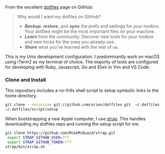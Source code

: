 From the excellent [dotfiles](http://dotfiles.github.com/) page on GitHub:

> Why would I want my dotfiles on GitHub?
> + **_Backup_**, **_restore_**, and **_sync_** the prefs and settings for your
>   toolbox. Your dotfiles might be the most important files on your machine.
> + **_Learn_** from the community. Discover new tools for your toolbox and new
>   tricks for the ones you already use.
> + **_Share_** what you've learned with the rest of us.

This is my Unix development configuration. I predominantly work on macOS using
iTerm2 as my terminal of choice. The majority of tools are configured for
developing with Ruby, Javascript, Go and Elixir in Vim and VS Code.

### Clone and Install

This repository includes a no-frills shell script to setup symbolic links to
the home directory.

```bash
git clone --recursive git://github.com/orien/dotfiles.git  ~/.dotfiles
~/.dotfiles/script/setup
```

When bootstrapping a new Apple computer, I use [strap]. This handles
downloading my dotfiles repo and running the setup script for me.

[strap]: https://github.com/MikeMcQuaid/strap

```bash
git clone https://github.com/MikeMcQuaid/strap.git
 export STRAP_GITHUB_USER=???
 export STRAP_GITHUB_TOKEN=???
strap/bin/strap.sh
```
